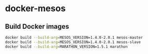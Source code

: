 # docker-mesos

## Build Docker images

```sh
docker build --build-arg=MESOS_VERSION=1.4.0-2.0.1 mesos-master
docker build --build-arg=MESOS_VERSION=1.4.0-2.0.1 mesos-slave
docker build --build-arg=MARATHON_VERSION=1.5.1 marathon
```
